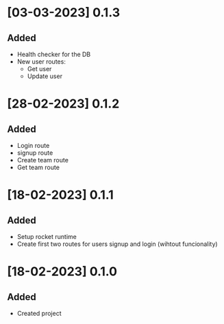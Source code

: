 # [03-03-2023] 0.1.3
## Added

- Health checker for the DB
- New user routes: 
    - Get user
    - Update user

# [28-02-2023] 0.1.2
## Added

- Login route
- signup route
- Create team route
- Get team route


# [18-02-2023] 0.1.1
## Added

- Setup rocket runtime
- Create first two routes for users signup and login (wihtout funcionality)


# [18-02-2023] 0.1.0
## Added

- Created project
